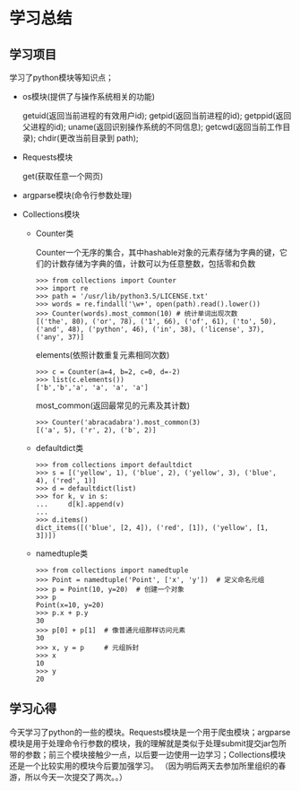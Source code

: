 # 学习总结
## 学习项目
学习了python模块等知识点；

* os模块(提供了与操作系统相关的功能)

	getuid(返回当前进程的有效用户id);
	getpid(返回当前进程的id);
	getppid(返回父进程的id);
	uname(返回识别操作系统的不同信息);
	getcwd(返回当前工作目录);
	chdir(更改当前目录到 path);

* Requests模块
	
	get(获取任意一个网页)
* argparse模块(命令行参数处理)

* Collections模块
	* Counter类
		
		Counter一个无序的集合，其中hashable对象的元素存储为字典的键，它们的计数存储为字典的值，计数可以为任意整数，包括零和负数
		~~~
		>>> from collections import Counter
		>>> import re
		>>> path = '/usr/lib/python3.5/LICENSE.txt'
		>>> words = re.findall('\w+', open(path).read().lower())
		>>> Counter(words).most_common(10) # 统计单词出现次数
		[('the', 80), ('or', 78), ('1', 66), ('of', 61), ('to', 50), ('and', 48), ('python', 46), ('in', 38), ('license', 37), ('any', 37)]
		~~~
		elements(依照计数重复元素相同次数)
		~~~
		>>> c = Counter(a=4, b=2, c=0, d=-2)
		>>> list(c.elements())
		['b','b','a', 'a', 'a', 'a']
		~~~
		most_common(返回最常见的元素及其计数)
		~~~
		>>> Counter('abracadabra').most_common(3)
		[('a', 5), ('r', 2), ('b', 2)]
		~~~
	* defaultdict类
		~~~
		>>> from collections import defaultdict
		>>> s = [('yellow', 1), ('blue', 2), ('yellow', 3), ('blue', 4), ('red', 1)]
		>>> d = defaultdict(list)
		>>> for k, v in s:
		...     d[k].append(v)
		...
		>>> d.items()
		dict_items([('blue', [2, 4]), ('red', [1]), ('yellow', [1, 3])])
		~~~
	* namedtuple类
		~~~
		>>> from collections import namedtuple
		>>> Point = namedtuple('Point', ['x', 'y'])  # 定义命名元组
		>>> p = Point(10, y=20)  # 创建一个对象
		>>> p
		Point(x=10, y=20)
		>>> p.x + p.y
		30
		>>> p[0] + p[1]  # 像普通元组那样访问元素
		30
		>>> x, y = p     # 元组拆封
		>>> x
		10
		>>> y
		20
		~~~
	

## 学习心得
今天学习了python的一些的模块。Requests模块是一个用于爬虫模块；argparse模块是用于处理命令行参数的模块，我的理解就是类似于处理submit提交jar包所带的参数；前三个模块接触少一点，以后要一边使用一边学习；Collections模块还是一个比较实用的模块今后要加强学习。
（因为明后两天去参加所里组织的春游，所以今天一次提交了两次。。）